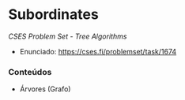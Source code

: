 # Subordinates
*CSES Problem Set - Tree Algorithms*

- Enunciado: https://cses.fi/problemset/task/1674

### Conteúdos
- Árvores (Grafo)